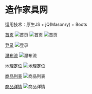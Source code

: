 造作家具网
======
运用技术：原生JS + jQ(Masonry) + Boots

[首页](whaleli.com/zaozuo/index.html)
![首页](https://github.com/simon9124/zaozuo/blob/master/1.jpg)
![首页](https://github.com/simon9124/zaozuo/blob/master/2.jpg)
![首页](https://github.com/simon9124/zaozuo/blob/master/3.jpg)

[登录](whaleli.com/zaozuo/login.html)
![登录](https://github.com/simon9124/zaozuo/blob/master/4.jpg)

[瀑布流](whaleli.com/zaozuo/show.html)
![瀑布流](https://github.com/simon9124/zaozuo/blob/master/5.jpg)

[地理定位](whaleli.com/zaozuo/map.html)
![地理定位](https://github.com/simon9124/zaozuo/blob/master/6.jpg)

[商品列表](whaleli.com/zaozuo/products.html)
![商品列表](https://github.com/simon9124/zaozuo/blob/master/7.jpg)

[商品详情](whaleli.com/zaozuo/product_detail.html)
![商品详情](https://github.com/simon9124/zaozuo/blob/master/8.jpg)
